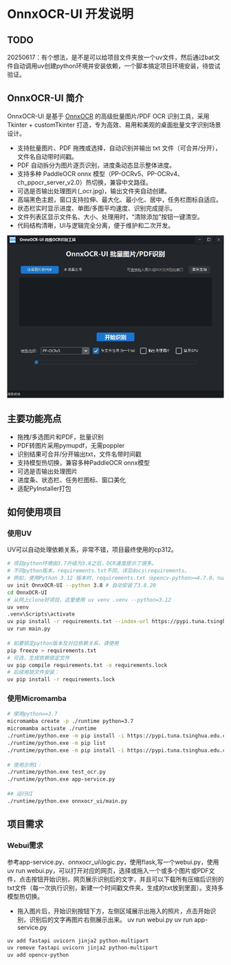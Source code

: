 # OnnxOCR-UI 开发说明


## TODO

20250617：有个想法，是不是可以给项目文件夹放一个uv文件，然后通过bat文件自动调用uv创建python环境并安装依赖，一个脚本搞定项目环境安装，待尝试验证。

## OnnxOCR-UI 简介

OnnxOCR-UI 是基于 [OnnxOCR](https://github.com/jingsongliujing/OnnxOCR) 的高级批量图片/PDF OCR 识别工具，采用 Tkinter + customTkinter 打造，专为高效、易用和美观的桌面批量文字识别场景设计。

- 支持批量图片、PDF 拖拽或选择，自动识别并输出 txt 文件（可合并/分开），文件名自动带时间戳。
- PDF 自动拆分为图片逐页识别，进度条动态显示整体进度。
- 支持多种 PaddleOCR onnx 模型（PP-OCRv5、PP-OCRv4、ch_ppocr_server_v2.0）热切换，兼容中文路径。
- 可选是否输出处理图片(_ocr.jpg)，输出文件夹自动创建。
- 高端黑色主题，窗口支持拉伸、最大化、最小化、居中，任务栏图标自适应。
- 状态栏实时显示进度、单图/多图平均速度、识别完成提示。
- 文件列表区显示文件名、大小、处理用时，“清除添加”按钮一键清空。
- 代码结构清晰，UI与逻辑完全分离，便于维护和二次开发。

![OnnxOCR-UI](../docs/images/UI-20250614211544.jpg)

## 主要功能亮点
- 拖拽/多选图片和PDF，批量识别
- PDF转图片采用pymupdf，无需poppler
- 识别结果可合并/分开输出txt，文件名带时间戳
- 支持模型热切换，兼容多种PaddleOCR onnx模型
- 可选是否输出处理图片
- 进度条、状态栏、任务栏图标、窗口美化
- 适配PyInstaller打包

## 如何使用项目

### 使用UV
UV可以自动处理依赖关系，非常不错，项目最终使用的cp312。

```bash
# 项目python环境由3.7升级为3.8之后，OCR速度提示了很多。
# 不同python版本，requirements.txt不同，详见docs\requirements。
# 例如，使用Python 3.12 版本时，requirements.txt（opencv-python>=4.7.0、numpy<2.0.0、onnxruntime-gpu取消版本要求）。
uv init OnnxOCR-UI --python 3.8 # 自动安装了3.8.20
cd OnnxOCR-UI
# 从网上clone好项目，这里使用 uv venv .venv --python=3.12
uv venv
.venv\Scripts\activate
uv pip install -r requirements.txt --index-url https://pypi.tuna.tsinghua.edu.cn/simple
uv run main.py

# 如要锁定python版本及对应依赖关系，请使用
pip freeze > requirements.txt
# 可选，生成依赖锁定文件
uv pip compile requirements.txt -o requirements.lock
# 后续用锁文件安装：
uv pip install -r requirements.lock
```


### 使用Micromamba
```bash
# 使用python==3.7
micromamba create -p ./runtime python=3.7
micromamba activate ./runtime
./runtime/python.exe -m pip install -i https://pypi.tuna.tsinghua.edu.cn/simple -r requirements.txt 
./runtime/python.exe -m pip list
./runtime/python.exe -m pip install -i https://pypi.tuna.tsinghua.edu.cn/simple -r onnxocr_ui/requirements.txt 

# 使用示例1：
./runtime/python.exe test_ocr.py  
./runtime/python.exe app-service.py

## 运行UI
./runtime/python.exe onnxocr_ui/main.py
```

## 项目需求
### Webui需求
参考app-service.py、onnxocr_ui\logic.py，使用flask,写一个webui.py，使用uv run webui.py，可以打开对应的网页，选择或拖入一个或多个图片或PDF文件，点击按钮开始识别，网页展示识别后的文字，并且可以下载所有压缩后识别的txt文件（每一次执行识别，新建一个时间戳文件夹，生成的txt放到里面）。支持多模型热切换。
- 拖入图片后，开始识别按钮下方，左侧区域展示出拖入的照片，点击开始识别，识别后的文字再图片右侧展示出来。
uv run webui.py
uv run app-service.py

```bash
uv add fastapi uvicorn jinja2 python-multipart
uv remove fastapi uvicorn jinja2 python-multipart
uv add opencv-python

```